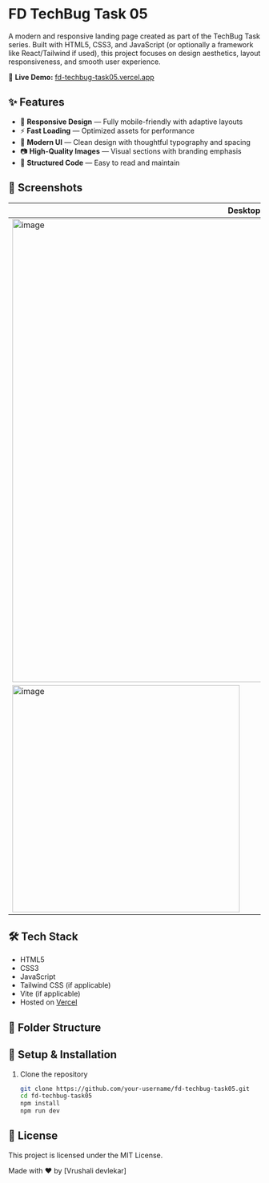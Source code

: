# FD TechBug Task 05

A modern and responsive landing page created as part of the TechBug Task series. Built with HTML5, CSS3, and JavaScript (or optionally a framework like React/Tailwind if used), this project focuses on design aesthetics, layout responsiveness, and smooth user experience.

🚀 **Live Demo:** [fd-techbug-task05.vercel.app](https://fd-techbug-task05.vercel.app/)

## ✨ Features

- 📱 **Responsive Design** — Fully mobile-friendly with adaptive layouts
- ⚡ **Fast Loading** — Optimized assets for performance
- 🎨 **Modern UI** — Clean design with thoughtful typography and spacing
- 📷 **High-Quality Images** — Visual sections with branding emphasis
- 📄 **Structured Code** — Easy to read and maintain

## 📸 Screenshots

| Desktop | Mobile |
|--------|--------|
| <img width="926" alt="image" src="https://github.com/user-attachments/assets/83ccd9cb-9f15-4c37-8d78-a85eb930df31" />
| <img width="454" alt="image" src="https://github.com/user-attachments/assets/7c6662cb-b6e6-43e9-9e75-ee09e74a5447" /> |




## 🛠️ Tech Stack

- HTML5
- CSS3
- JavaScript
- Tailwind CSS (if applicable)
- Vite (if applicable)
- Hosted on [Vercel](https://vercel.com/)

## 📁 Folder Structure

## 🚧 Setup & Installation

1. Clone the repository
   ```bash
   git clone https://github.com/your-username/fd-techbug-task05.git
   cd fd-techbug-task05
   npm install
   npm run dev

   ```



## 📃 License
This project is licensed under the MIT License.


Made with ❤️ by [Vrushali devlekar]
